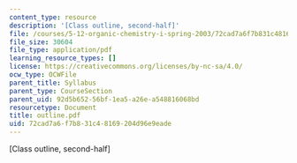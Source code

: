 ```yaml
---
content_type: resource
description: '[Class outline, second-half]'
file: /courses/5-12-organic-chemistry-i-spring-2003/72cad7a6f7b831c48169204d96e9eade_outline.pdf
file_size: 30604
file_type: application/pdf
learning_resource_types: []
license: https://creativecommons.org/licenses/by-nc-sa/4.0/
ocw_type: OCWFile
parent_title: Syllabus
parent_type: CourseSection
parent_uid: 92d5b652-56bf-1ea5-a26e-a548816068bd
resourcetype: Document
title: outline.pdf
uid: 72cad7a6-f7b8-31c4-8169-204d96e9eade
---
```

[Class outline, second-half]